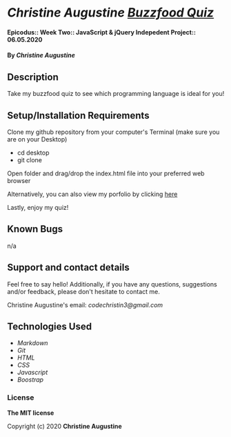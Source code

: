 # _Christine Augustine [Buzzfood Quiz]()_

#### Epicodus:: Week Two:: JavaScript & jQuery Indepedent Project:: 06.05.2020

#### By _**Christine Augustine**_

## Description

Take my buzzfood quiz to see which programming language is ideal for you!

## Setup/Installation Requirements

Clone my github repository from your computer's Terminal (make sure you are on your Desktop)

* cd desktop
* git clone 

Open folder and drag/drop the index.html file into your preferred web browser

Alternatively, you can also view my porfolio by clicking [here]()

Lastly, enjoy my quiz!

## Known Bugs

n/a

## Support and contact details

Feel free to say hello! Additionally, if you have any questions, suggestions and/or feedback, please don't hesitate to contact me. 

Christine Augustine's email:
_codechristin3@gmail.com_

## Technologies Used

* _Markdown_
* _Git_
* _HTML_
* _CSS_ 
* _Javascript_
* _Boostrap_

### License

**The MIT license**

Copyright (c) 2020 **Christine Augustine**
